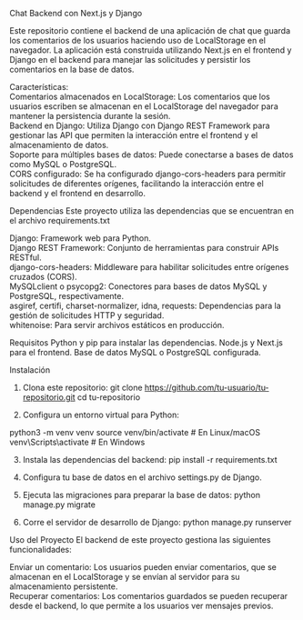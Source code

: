 Chat Backend con Next.js y Django

Este repositorio contiene el backend de una aplicación de chat que guarda los comentarios de los usuarios haciendo uso de LocalStorage en el navegador. La aplicación está construida utilizando Next.js en el frontend y Django en el backend para manejar las solicitudes y persistir los comentarios en la base de datos.

Características:\
Comentarios almacenados en LocalStorage: Los comentarios que los usuarios escriben se almacenan en el LocalStorage del navegador para mantener la persistencia durante la sesión.\
Backend en Django: Utiliza Django con Django REST Framework para gestionar las API que permiten la interacción entre el frontend y el almacenamiento de datos.\
Soporte para múltiples bases de datos: Puede conectarse a bases de datos como MySQL o PostgreSQL.\
CORS configurado: Se ha configurado django-cors-headers para permitir solicitudes de diferentes orígenes, facilitando la interacción entre el backend y el frontend en desarrollo.

Dependencias
Este proyecto utiliza las dependencias que se encuentran en el archivo requirements.txt 

Django: Framework web para Python.\
Django REST Framework: Conjunto de herramientas para construir APIs RESTful.\
django-cors-headers: Middleware para habilitar solicitudes entre orígenes cruzados (CORS).\
MySQLclient o psycopg2: Conectores para bases de datos MySQL y PostgreSQL, respectivamente.\
asgiref, certifi, charset-normalizer, idna, requests: Dependencias para la gestión de solicitudes HTTP y seguridad.\
whitenoise: Para servir archivos estáticos en producción.

Requisitos
Python y pip para instalar las dependencias.
Node.js y Next.js para el frontend.
Base de datos MySQL o PostgreSQL configurada.

Instalación
1. Clona este repositorio:
git clone https://github.com/tu-usuario/tu-repositorio.git
cd tu-repositorio

2. Configura un entorno virtual para Python:

python3 -m venv venv
source venv/bin/activate   # En Linux/macOS
venv\Scripts\activate      # En Windows

3. Instala las dependencias del backend:
pip install -r requirements.txt

4. Configura tu base de datos en el archivo settings.py de Django.

5. Ejecuta las migraciones para preparar la base de datos:
python manage.py migrate

6. Corre el servidor de desarrollo de Django:
python manage.py runserver

Uso del Proyecto
El backend de este proyecto gestiona las siguientes funcionalidades:

Enviar un comentario: Los usuarios pueden enviar comentarios, que se almacenan en el LocalStorage y se envían al servidor para su almacenamiento persistente.\
Recuperar comentarios: Los comentarios guardados se pueden recuperar desde el backend, lo que permite a los usuarios ver mensajes previos.
